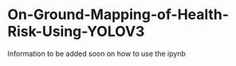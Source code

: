 # On-Ground-Mapping-of-Health-Risk-Using-YOLOV3

Information to be added soon on how to use the ipynb
